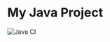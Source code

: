 # My Java Project

![Java CI](https://github.com/yourusername/yourrepository/actions/workflows/ci.yml/badge.svg)
